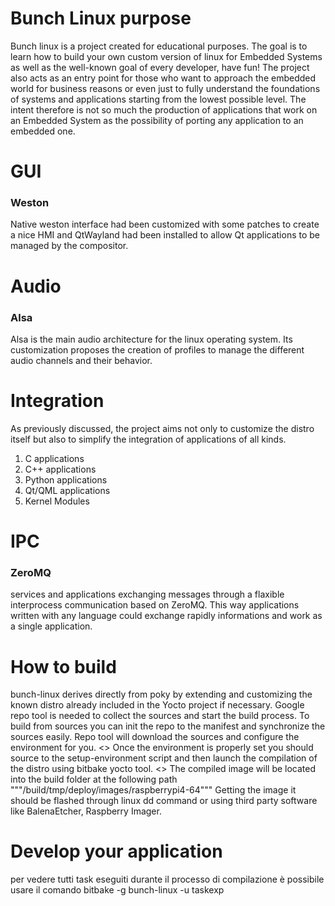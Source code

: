 # Bunch Linux purpose
Bunch linux is a project created for educational purposes. The goal is to learn how to build your own custom version of linux for Embedded Systems as well as the well-known goal of every developer, have fun!
The project also acts as an entry point for those who want to approach the embedded world for business reasons or even just to fully understand the foundations of systems and applications starting from the lowest possible level.
The intent therefore is not so much the production of applications that work on an Embedded System as the possibility of porting any application to an embedded one.

# GUI
### Weston
Native weston interface had been customized with some patches to create a nice HMI and QtWayland had been installed to allow Qt applications to be managed by the compositor. 

# Audio
### Alsa
Alsa is the main audio architecture for the linux operating system. Its customization proposes the creation of profiles to manage the different audio channels and their behavior. 

# Integration
As previously discussed, the project aims not only to customize the distro itself but also to simplify the integration of applications of all kinds.
1. C applications
2. C++ applications
3. Python applications
4. Qt/QML applications
5. Kernel Modules

# IPC
### ZeroMQ
services and applications exchanging messages through a flaxible interprocess communication based on ZeroMQ. This way applications written with any language could exchange rapidly informations and work as a single application. 

# How to build
bunch-linux derives directly from poky by extending and customizing the known distro already included in the Yocto project if necessary.
Google repo tool is needed to collect the sources and start the build process. To build from sources you can init the repo to the manifest and synchronize the sources easily. Repo tool will download the sources and configure the environment for you. 
<<codice >>
Once the environment is properly set you should source to the setup-environment script and then launch the compilation of the distro using bitbake yocto tool.
<<codice >>
The compiled image will be located into the build folder at the following path
"""/build/tmp/deploy/images/raspberrypi4-64"""
Getting the image it should be flashed through linux dd command or using third party software like BalenaEtcher, Raspberry Imager.


# Develop your application
per vedere tutti task eseguiti durante il processo di compilazione è possibile usare il comando 
bitbake -g bunch-linux -u taskexp

